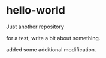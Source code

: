 # hello-world
Just another repository

for a test, write a bit about something.

added some additional modification.
